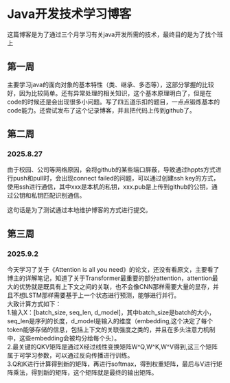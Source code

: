 # Java开发技术学习博客
这篇博客是为了通过三个月学习有关java开发所需的技术，最终目的是为了找个班上

## 第一周
主要学习java的面向对象的基本特性（类、继承、多态等），这部分掌握的比较好，因为比较简单。还有异常处理的相关知识，这个基本原理明白了，但是在code的时候还是会出现很多小问题。写了四五道乐扣的题目，一点点锻炼基本的code能力。还尝试发布了这个记录博客，并且把代码上传到github了。

## 第二周
### 2025.8.27
由于校园、公司等网络原因，会将github的某些端口屏蔽，导致通过hppts方式进行push和pull时，会出现connect failed的问题，可以通过创建ssh key的方式，使用ssh进行通信，其中xxx是本机的私钥，xxx.pub是上传到github的公钥，通过公钥和私钥匹配识别通信。

这句话是为了测试通过本地维护博客的方式进行提交。

## 第三周
### 2025.9.2
今天学习了关于《Attention is all you need》的论文，还没有看原文，主要看了博主的详解笔记，知道了关于Transformer最重要的部分attention，attention最大的优势就是既具有上下文之间的关联，也不会像CNN那样需要大量的显存，并且不想LSTM那样需要基于上一个状态进行预测，能够进行并行。  
大致计算方式如下：  
1.输入X：[batch_size, seq_len, d_model]，其中batch_size是batch的大小，seq_len是序列的长度，d_model是输入的维度（embedding,这个决定了每个token能够存储的信息，包括上下文的关联强度之类的，并且在多头注意力机制中，这些embedding会被均分给每个头）。  
2.最关键的QKV矩阵是通过X经过线性变换矩阵W^Q,W^K,W^V得到,这三个矩阵属于可学习参数，可以通过反向传播进行训练。  
3.Q和K进行计算得到新的矩阵，再进行softmax，得到权重矩阵，最后与V进行矩阵乘法，得到新的矩阵，这个矩阵就是最终的输出矩阵。  
